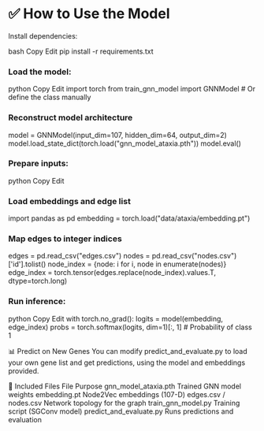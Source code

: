 # ✅ How to Use the Model
Install dependencies:

bash
Copy
Edit
pip install -r requirements.txt

### Load the model:

python
Copy
Edit
import torch
from train_gnn_model import GNNModel  # Or define the class manually

### Reconstruct model architecture
model = GNNModel(input_dim=107, hidden_dim=64, output_dim=2)
model.load_state_dict(torch.load("gnn_model_ataxia.pth"))
model.eval()

### Prepare inputs:

python
Copy
Edit

### Load embeddings and edge list
import pandas as pd
embedding = torch.load("data/ataxia/embedding.pt")

### Map edges to integer indices
edges = pd.read_csv("edges.csv")
nodes = pd.read_csv("nodes.csv")['id'].tolist()
node_index = {node: i for i, node in enumerate(nodes)}
edge_index = torch.tensor(edges.replace(node_index).values.T, dtype=torch.long)

### Run inference:

python
Copy
Edit
with torch.no_grad():
    logits = model(embedding, edge_index)
    probs = torch.softmax(logits, dim=1)[:, 1]  # Probability of class 1

📊 Predict on New Genes
You can modify predict_and_evaluate.py to load your own gene list and get predictions, using the model and embeddings provided.

📁 Included Files
File	Purpose
gnn_model_ataxia.pth	Trained GNN model weights
embedding.pt	Node2Vec embeddings (107-D)
edges.csv / nodes.csv	Network topology for the graph
train_gnn_model.py	Training script (SGConv model)
predict_and_evaluate.py	Runs predictions and evaluation
